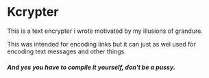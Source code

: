 # Kcrypter

This is a text encrypter i wrote motivated by my illusions of grandure.

This was intended for encoding links but it can just as wel used for encoding text messages and other things.

#### *And yes you have to compile it yourself,  don't be a pussy.*
